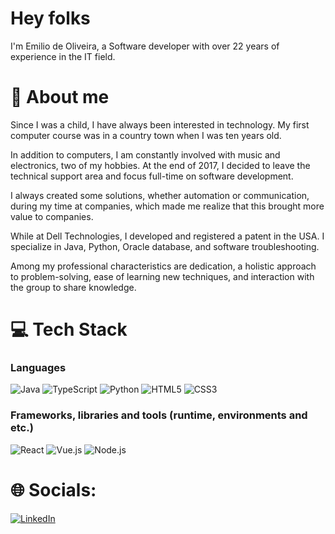 # Hey folks

I'm Emilio de Oliveira, a Software developer with over 22 years of experience in the IT field. 

# 🚀 About me

Since I was a child, I have always been interested in technology. My first computer course was in a country town when I was ten years old. <BR>

In addition to computers, I am constantly involved with music and electronics, two of my hobbies. At the end of 2017, I decided to leave the technical support area and focus full-time on software development. <BR>

I always created some solutions, whether automation or communication, during my time at companies, which made me realize that this brought more value to companies.<BR>

While at Dell Technologies, I developed and registered a patent in the USA. I specialize in Java, Python, Oracle database, and software troubleshooting.<BR>

Among my professional characteristics are dedication, a holistic approach to problem-solving, ease of learning new techniques, and interaction with the group to share knowledge.<BR>

# 💻 Tech Stack

### Languages

![Java](https://img.shields.io/badge/Java-ED8B00?style=for-the-badge&logo=openjdk&logoColor=white) 
![TypeScript](https://img.shields.io/badge/typescript-%23007ACC.svg?style=for-the-badge&logo=typescript&logoColor=white) 
![Python](https://img.shields.io/badge/Python-14354C?style=for-the-badge&logo=python&logoColor=white) 
![HTML5](https://img.shields.io/badge/html5-%23E34F26.svg?style=for-the-badge&logo=html5&logoColor=white) 
![CSS3](https://img.shields.io/badge/css3-%231572B6.svg?style=for-the-badge&logo=css3&logoColor=white) 
### Frameworks, libraries and tools (runtime, environments and etc.)
![React](https://img.shields.io/badge/react-%2320232a.svg?style=for-the-badge&logo=react&logoColor=%2361DAFB) 
![Vue.js](https://img.shields.io/badge/vuejs-%2335495e.svg?style=for-the-badge&logo=vuedotjs&logoColor=%234FC08D) 
![Node.js](https://img.shields.io/badge/Node.js-43853D?style=for-the-badge&logo=node.js&logoColor=white) 


# 🌐 Socials:

[![LinkedIn](https://img.shields.io/badge/LinkedIn-%230077B5.svg?logo=linkedin&logoColor=white)](https://linkedin.com/in/emiliodeoliveira)
